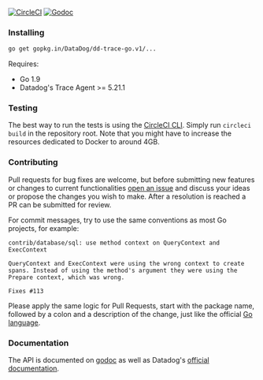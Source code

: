 [![CircleCI](https://circleci.com/gh/DataDog/dd-trace-go/tree/v1.svg?style=svg)](https://circleci.com/gh/DataDog/dd-trace-go/tree/v1)
[![Godoc](http://img.shields.io/badge/godoc-reference-blue.svg?style=flat)](https://godoc.org/gopkg.in/DataDog/dd-trace-go.v1)

### Installing

```bash
go get gopkg.in/DataDog/dd-trace-go.v1/...
```

Requires:

* Go 1.9
* Datadog's Trace Agent >= 5.21.1


### Testing

The best way to run the tests is using the [CircleCI CLI](https://circleci.com/docs/2.0/local-jobs/). Simply run `circleci build`
in the repository root. Note that you might have to increase the resources dedicated to Docker to around 4GB.

### Contributing

Pull requests for bug fixes are welcome, but before submitting new features or changes to current functionalities [open an issue](https://github.com/DataDog/dd-trace-go/issues/new)
and discuss your ideas or propose the changes you wish to make. After a resolution is reached a PR can be submitted for review.

For commit messages, try to use the same conventions as most Go projects, for example:
```
contrib/database/sql: use method context on QueryContext and ExecContext

QueryContext and ExecContext were using the wrong context to create
spans. Instead of using the method's argument they were using the
Prepare context, which was wrong.

Fixes #113
```
Please apply the same logic for Pull Requests, start with the package name, followed by a colon and a description of the change, just like
the official [Go language](https://github.com/golang/go/pulls).

### Documentation

The API is documented on [godoc](https://godoc.org/gopkg.in/DataDog/dd-trace-go.v1/ddtrace) as well as Datadog's [official documentation](https://docs.datadoghq.com/tracing/setup/go/).
